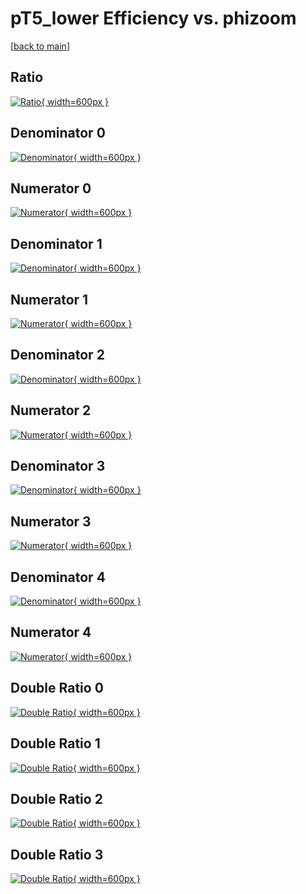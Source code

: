 # pT5_lower Efficiency vs. phizoom

[[back to main](./)]



## Ratio

[![Ratio](../mtv/var/pT5_lower_loweta_0_-1_eff_phizoom.png){ width=600px }](../mtv/var/pT5_lower_loweta_0_-1_eff_phizoom.pdf)

## Denominator 0

[![Denominator](../mtv/den/pT5_lower_loweta_0_-1_eff_phizoom_den0.png){ width=600px }](../mtv/den/pT5_lower_loweta_0_-1_eff_phizoom_den0.pdf)

## Numerator 0

[![Numerator](../mtv/num/pT5_lower_loweta_0_-1_eff_phizoom_num0.png){ width=600px }](../mtv/num/pT5_lower_loweta_0_-1_eff_phizoom_num0.pdf)

## Denominator 1

[![Denominator](../mtv/den/pT5_lower_loweta_0_-1_eff_phizoom_den1.png){ width=600px }](../mtv/den/pT5_lower_loweta_0_-1_eff_phizoom_den1.pdf)

## Numerator 1

[![Numerator](../mtv/num/pT5_lower_loweta_0_-1_eff_phizoom_num1.png){ width=600px }](../mtv/num/pT5_lower_loweta_0_-1_eff_phizoom_num1.pdf)

## Denominator 2

[![Denominator](../mtv/den/pT5_lower_loweta_0_-1_eff_phizoom_den2.png){ width=600px }](../mtv/den/pT5_lower_loweta_0_-1_eff_phizoom_den2.pdf)

## Numerator 2

[![Numerator](../mtv/num/pT5_lower_loweta_0_-1_eff_phizoom_num2.png){ width=600px }](../mtv/num/pT5_lower_loweta_0_-1_eff_phizoom_num2.pdf)

## Denominator 3

[![Denominator](../mtv/den/pT5_lower_loweta_0_-1_eff_phizoom_den3.png){ width=600px }](../mtv/den/pT5_lower_loweta_0_-1_eff_phizoom_den3.pdf)

## Numerator 3

[![Numerator](../mtv/num/pT5_lower_loweta_0_-1_eff_phizoom_num3.png){ width=600px }](../mtv/num/pT5_lower_loweta_0_-1_eff_phizoom_num3.pdf)

## Denominator 4

[![Denominator](../mtv/den/pT5_lower_loweta_0_-1_eff_phizoom_den4.png){ width=600px }](../mtv/den/pT5_lower_loweta_0_-1_eff_phizoom_den4.pdf)

## Numerator 4

[![Numerator](../mtv/num/pT5_lower_loweta_0_-1_eff_phizoom_num4.png){ width=600px }](../mtv/num/pT5_lower_loweta_0_-1_eff_phizoom_num4.pdf)

## Double Ratio 0

[![Double Ratio](../mtv/ratio/pT5_lower_loweta_0_-1_eff_phizoom_ratio0.png){ width=600px }](../mtv/ratio/pT5_lower_loweta_0_-1_eff_phizoom_ratio0.pdf)

## Double Ratio 1

[![Double Ratio](../mtv/ratio/pT5_lower_loweta_0_-1_eff_phizoom_ratio1.png){ width=600px }](../mtv/ratio/pT5_lower_loweta_0_-1_eff_phizoom_ratio1.pdf)

## Double Ratio 2

[![Double Ratio](../mtv/ratio/pT5_lower_loweta_0_-1_eff_phizoom_ratio2.png){ width=600px }](../mtv/ratio/pT5_lower_loweta_0_-1_eff_phizoom_ratio2.pdf)

## Double Ratio 3

[![Double Ratio](../mtv/ratio/pT5_lower_loweta_0_-1_eff_phizoom_ratio3.png){ width=600px }](../mtv/ratio/pT5_lower_loweta_0_-1_eff_phizoom_ratio3.pdf)

